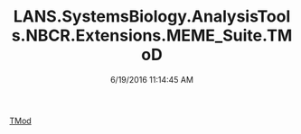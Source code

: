 ﻿---
title: LANS.SystemsBiology.AnalysisTools.NBCR.Extensions.MEME_Suite.TMoD
date: 6/19/2016 11:14:45 AM
---

[TMod](T-LANS.SystemsBiology.AnalysisTools.NBCR.Extensions.MEME_Suite.TMoD.TMod.html)
